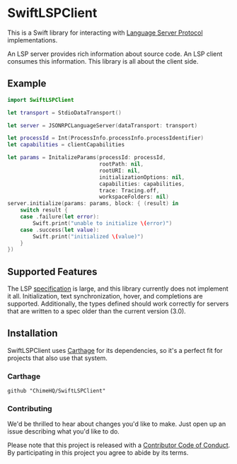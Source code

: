 # SwiftLSPClient
This is a Swift library for interacting with [Language Server Protocol](https://microsoft.github.io/language-server-protocol/) implementations.

An LSP server provides rich information about source code. An LSP client consumes this information. This library is all about the client side.

## Example

```swift
import SwiftLSPClient

let transport = StdioDataTransport()

let server = JSONRPCLanguageServer(dataTransport: transport)

let processId = Int(ProcessInfo.processInfo.processIdentifier)
let capabilities = clientCapabilities

let params = InitalizeParams(processId: processId,
                             rootPath: nil,
                             rootURI: nil,
                             initializationOptions: nil,
                             capabilities: capabilities,
                             trace: Tracing.off,
                             workspaceFolders: nil)
server.initialize(params: params, block: { (result) in
    switch result {
    case .failure(let error):
        Swift.print("unable to initialize \(error)")
    case .success(let value):
        Swift.print("initialized \(value)")
    }
})
```

## Supported Features

The LSP [specification](https://microsoft.github.io/language-server-protocol/specification_) is large, and this library currently does not implement it all. Initialization, text synchronization, hover, and completions are supported. Additionally, the types defined should work correctly for servers that are written to a spec older than the current version (3.0).

## Installation

SwiftLSPClient uses [Carthage](https://github.com/Carthage/Carthage) for its dependencies, so it's a perfect fit for projects that also use that system.

### Carthage

```
github "ChimeHQ/SwiftLSPClient"
```

### Contributing

We'd be thrilled to hear about changes you'd like to make. Just open up an issue describing what you'd like to do.

Please note that this project is released with a [Contributor Code of Conduct](CODE_OF_CONDUCT.md). By participating in this project you agree to abide by its terms.